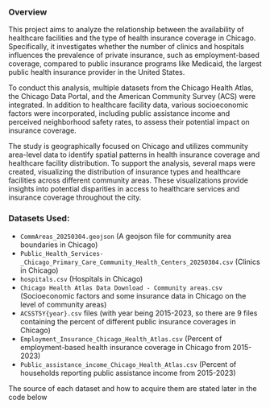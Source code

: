 ### Overview

This project aims to analyze the relationship between the availability of healthcare facilities and the type of health insurance coverage in Chicago. Specifically, it investigates whether the number of clinics and hospitals influences the prevalence of private insurance, such as employment-based coverage, compared to public insurance programs like Medicaid, the largest public health insurance provider in the United States.

To conduct this analysis, multiple datasets from the Chicago Health Atlas, the Chicago Data Portal, and the American Community Survey (ACS) were integrated. In addition to healthcare facility data, various socioeconomic factors were incorporated, including public assistance income and perceived neighborhood safety rates, to assess their potential impact on insurance coverage.

The study is geographically focused on Chicago and utilizes community area-level data to identify spatial patterns in health insurance coverage and healthcare facility distribution. To support the analysis, several maps were created, visualizing the distribution of insurance types and healthcare facilities across different community areas. These visualizations provide insights into potential disparities in access to healthcare services and insurance coverage throughout the city.

### Datasets Used:
- `CommAreas_20250304.geojson` (A geojson file for community area boundaries in Chicago)
- `Public_Health_Services-_Chicago_Primary_Care_Community_Health_Centers_20250304.csv` (Clinics in Chicago)
- `hospitals.csv` (Hospitals in Chicago)
- `Chicago Health Atlas Data Download - Community areas.csv` (Socioeconomic factors and some insurance data in Chicago on the level of community areas)
- `ACSST5Y{year}.csv` files (with year being 2015-2023, so there are 9 files containing the percent of different public insurance coverages in Chicago)
- `Employment_Insurance_Chicago_Health_Atlas.csv` (Percent of employment-based health insurance coverage in Chicago from 2015-2023)
- `Public_assistance_income_Chicago_Health_Atlas.csv` (Percent of households reporting public assistance income from 2015-2023)

The source of each dataset and how to acquire them are stated later in the code below
